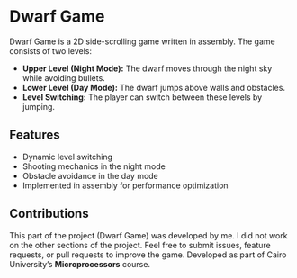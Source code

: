 # Dwarf Game

Dwarf Game is a 2D side-scrolling game written in assembly. The game consists of two levels:

- **Upper Level (Night Mode):** The dwarf moves through the night sky while avoiding bullets.
- **Lower Level (Day Mode):** The dwarf jumps above walls and obstacles.
- **Level Switching:** The player can switch between these levels by jumping.

## Features
- Dynamic level switching
- Shooting mechanics in the night mode
- Obstacle avoidance in the day mode
- Implemented in assembly for performance optimization



## Contributions
This part of the project (Dwarf Game) was developed by me. I did not work on the other sections of the project. Feel free to submit issues, feature requests, or pull requests to improve the game.
Developed as part of Cairo University’s **Microprocessors** course.  
